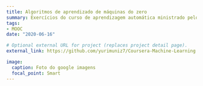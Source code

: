 ```yaml
---
title: Algoritmos de aprendizado de máquinas do zero
summary: Exercícios do curso de aprendizagem automática ministrado pelo Andrew Ng.
tags:
- MOOC
date: "2020-06-16"

# Optional external URL for project (replaces project detail page).
external_link: https://github.com/yurimuniz7/Coursera-Machine-Learning

image:
  caption: Foto do google imagens
  focal_point: Smart
---
```

